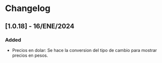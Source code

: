 # Changelog

## [1.0.18] - 16/ENE/2024 
### Added
- Precios en dolar: Se hace la conversion del tipo de cambio para mostrar precios en pesos.